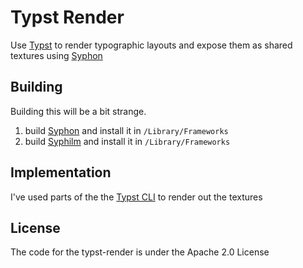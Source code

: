 # Typst Render

Use [Typst](https://github.com/typst/typst) to render typographic layouts and expose them as shared textures using [Syphon](https://github.com/Syphon/Syphon-Framework)

## Building
Building this will be a bit strange.

1. build [Syphon](https://github.com/Syphon/Syphon-Framework) and install it in `/Library/Frameworks`
2. build [Syphilm](https://github.com/ryuuart/Syphilm) and install it in `/Library/Frameworks`

## Implementation
I've used parts of the the [Typst CLI](https://github.com/typst/typst/tree/main/crates/typst-cli) to render out the textures

## License
The code for the typst-render is under the Apache 2.0 License
